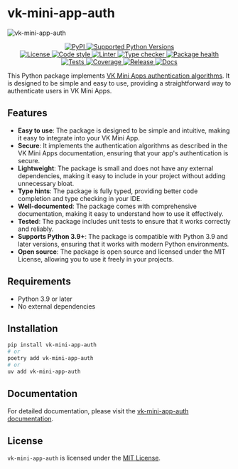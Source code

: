 # vk-mini-app-auth

<!-- markdownlint-disable -->
![vk-mini-app-auth](https://socialify.git.ci/swimmwatch/vk-mini-app-auth/image?description=1&font=Raleway&language=1&name=1&owner=1&pattern=Brick%20Wall&theme=Dark)

<div align="center">
  <p>
    <a href="https://pypi.org/project/vk-mini-app-auth">
        <img src="https://img.shields.io/pypi/v/vk-mini-app-auth.svg" alt="PyPI">
    </a>
    <a href="pyproject.toml">
        <img src="https://img.shields.io/pypi/pyversions/vk-mini-app-auth" alt="Supported Python Versions">
    </a>
    <br/>
    <a href="LICENSE">
        <img src="https://img.shields.io/github/license/swimmwatch/vk-mini-app-auth" alt="License">
    </a>
    <a href="https://github.com/ambv/black">
        <img src="https://img.shields.io/badge/code%20style-black-black" alt="Code style">
    </a>
    <a href="https://github.com/pycqa/flake8">
        <img src="https://img.shields.io/badge/lint-flake8-black" alt="Linter">
    </a>
    <a href="https://github.com/python/mypy">
        <img src="https://img.shields.io/badge/type%20checker-mypy-black" alt="Type checker">
    </a>
    <a href="https://snyk.io/advisor/python/vk-mini-app-auth">
        <img src="https://snyk.io/advisor/python/vk-mini-app-auth/badge.svg" alt="Package health">
    </a>
    <br/>
    <a href="https://github.com/swimmwatch/vk-mini-app-auth/actions/workflows/python-check.yml">
        <img src="https://github.com/swimmwatch/vk-mini-app-auth/actions/workflows/python-check.yml/badge.svg" alt="Tests">
    </a>
    <a href="https://codecov.io/github/swimmwatch/vk-mini-app-auth" target="_blank">
        <img src="https://codecov.io/github/swimmwatch/vk-mini-app-auth/graph/badge.svg?token=M638BMDY5V" alt="Coverage">
    </a>
    <a href="https://github.com/swimmwatch/vk-mini-app-auth/actions/workflows/release.yml">
        <img src="https://github.com/swimmwatch/vk-mini-app-auth/actions/workflows/release.yml/badge.svg" alt="Release">
    </a>
    <a href="https://github.com/swimmwatch/vk-mini-app-auth/actions/workflows/docs.yml">
        <img src="https://github.com/swimmwatch/vk-mini-app-auth/actions/workflows/docs.yml/badge.svg" alt="Docs">
    </a>
  </p>
</div>
<!-- markdownlint-enable -->

This Python package implements [VK Mini Apps authentication algorithms](https://dev.vk.com/en/mini-apps/development/launch-params-sign).
It is designed to be simple and easy to use, providing a straightforward way to authenticate users in VK Mini Apps.

## Features
- **Easy to use**: The package is designed to be simple and intuitive, making it easy to integrate into your VK Mini App.
- **Secure**: It implements the authentication algorithms as described in the VK Mini Apps documentation, ensuring that your app's authentication is secure.
- **Lightweight**: The package is small and does not have any external dependencies, making it easy to include in your project without adding unnecessary bloat.
- **Type hints**: The package is fully typed, providing better code completion and type checking in your IDE.
- **Well-documented**: The package comes with comprehensive documentation, making it easy to understand how to use it effectively.
- **Tested**: The package includes unit tests to ensure that it works correctly and reliably.
- **Supports Python 3.9+**: The package is compatible with Python 3.9 and later versions, ensuring that it works with modern Python environments.
- **Open source**: The package is open source and licensed under the MIT License, allowing you to use it freely in your projects.

## Requirements
- Python 3.9 or later
- No external dependencies

## Installation
```bash
pip install vk-mini-app-auth
# or
poetry add vk-mini-app-auth
# or
uv add vk-mini-app-auth
```

## Documentation
For detailed documentation, please visit the [vk-mini-app-auth documentation](https://swimmwatch.github.io/vk-mini-app-auth/).

## License
`vk-mini-app-auth` is licensed under the [MIT License](LICENSE).
